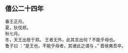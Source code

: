 ## 僖公二十四年
春王正月。  
夏，狄伐郑。  
秋七月。  
冬，天王出居于郑。 王者无外，此其言出何？不能乎母也。  
鲁子曰 ：“是王也，不能乎母者，其诸此之谓与 。”
晋侯夷吾卒。  

